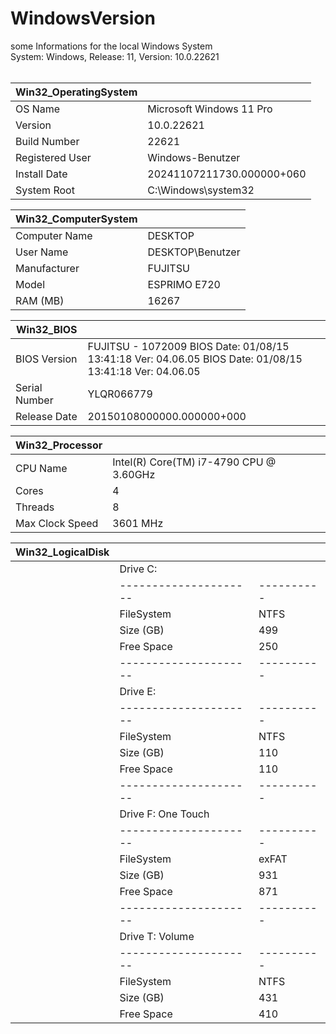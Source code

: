# WindowsVersion
some Informations for the local Windows System
<br>
System: Windows, Release: 11, Version: 10.0.22621<br>
<br>

| Win32_OperatingSystem |                           |
|-----------------------|---------------------------|
|  OS Name              | Microsoft Windows 11 Pro  |
|  Version              | 10.0.22621                |
|  Build Number         | 22621                     |
|  Registered User      | Windows-Benutzer          |
|  Install Date         | 20241107211730.000000+060 |
|  System Root          | C:\Windows\system32       |

| Win32_ComputerSystem  |                           |
|-----------------------|---------------------------|
|  Computer Name        | DESKTOP                   |
|  User Name            | DESKTOP\Benutzer          |
|  Manufacturer         | FUJITSU                   |
|  Model                | ESPRIMO E720              |
|  RAM (MB)             | 16267                     |

| Win32_BIOS            |                           |
|-----------------------|---------------------------|
|  BIOS Version         | FUJITSU - 1072009 BIOS Date: 01/08/15 13:41:18 Ver: 04.06.05 BIOS Date: 01/08/15 13:41:18 Ver: 04.06.05 |
|  Serial Number        | YLQR066779                |
|  Release Date         | 20150108000000.000000+000 |

| Win32_Processor       |                           |
|-----------------------|---------------------------|
|  CPU Name             | Intel(R) Core(TM) i7-4790 CPU @ 3.60GHz |
|  Cores                | 4 |
|  Threads              | 8 |
|  Max Clock Speed      | 3601 MHz |

| Win32_LogicalDisk      |          |    |
|------------------------|----------|----|
|  | Drive C:            |          |    |
|  |---------------------|----------|    |
|  | FileSystem          | NTFS     |    |
|  | Size (GB)           | 499      |    |
|  | Free Space          | 250      |    |
|  |---------------------|----------|    |
|  | Drive E:            |          |    |
|  |---------------------|----------|    |
|  | FileSystem          | NTFS     |    |
|  | Size (GB)           | 110      |    |
|  | Free Space          | 110      |    |
|  |---------------------|----------|    |
|  |  Drive F: One Touch |          |    |
|  |---------------------|----------|    |
|  | FileSystem          | exFAT    |    |
|  | Size (GB)           | 931      |    |
|  | Free Space          | 871      |    |
|  |---------------------|----------|    |
|  | Drive T: Volume     |          |    |
|  |---------------------|----------|    |
|  | FileSystem          | NTFS     |    |
|  | Size (GB)           | 431      |    |
|  | Free Space          | 410      |    |
